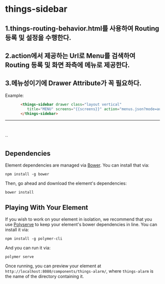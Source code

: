 # things-sidebar

## 1.things-routing-behavior.html를 사용하여 Routing 등록 및 설정을 수행한다.

## 2.action에서 제공하는 Url로 Menu를 검색하여 Routing 등록 및 화면 좌측에 메뉴로 제공한다.

## 3.메뉴성이기에 Drawer Attribute가 꼭 필요하다.

Example:

``` html
       <things-sidebar drawer class="layout vertical"
          title="MENU" screens="{{screens}}" action="menus.json?mode=auth">
       </things-sidebar>
```

*****
</br></br>
``

## Dependencies

Element dependencies are managed via [Bower](http://bower.io/). You can
install that via:

    npm install -g bower

Then, go ahead and download the element's dependencies:

    bower install

## Playing With Your Element

If you wish to work on your element in isolation, we recommend that you use
[Polyserve](https://github.com/PolymerLabs/polyserve) to keep your element's
bower dependencies in line. You can install it via:

    npm install -g polymer-cli

And you can run it via:

    polymer serve

Once running, you can preview your element at
`http://localhost:8080/components/things-alarm/`, where `things-alarm` is the name of the directory containing it.
